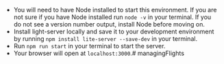 - You will need to have Node installed to start this environment. If you are not sure if you have Node installed run `node -v` in your terminal. If you do not see a version number output, install Node before moving on.
- Install light-server locally and save it to your development environment by running `npm install lite-server --save-dev` in your terminal.
- Run `npm run start` in your terminal to start the server.
- Your browser will open at `localhost:3000`.# managingFlights
